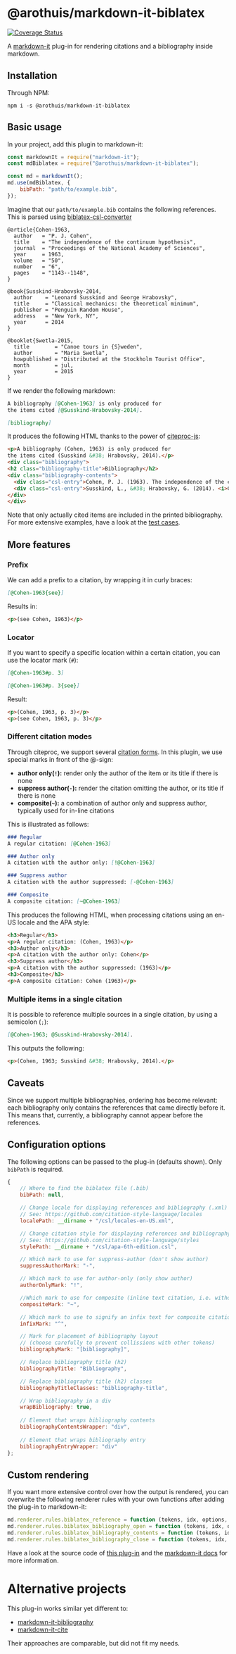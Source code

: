 # @arothuis/markdown-it-biblatex

[![Coverage Status](https://coveralls.io/repos/github/arothuis/markdown-it-biblatex/badge.svg?branch=main)](https://coveralls.io/github/arothuis/markdown-it-biblatex?branch=main)

A [markdown-it](https://github.com/markdown-it/markdown-it) 
plug-in for rendering citations 
and a bibliography inside markdown.

## Installation
Through NPM:
```
npm i -s @arothuis/markdown-it-biblatex
```

## Basic usage
In your project, add this plugin to markdown-it:

```javascript
const markdownIt = require("markdown-it");
const mdBiblatex = require("@arothuis/markdown-it-biblatex");

const md = markdownIt();
md.use(mdBiblatex, {
    bibPath: "path/to/example.bib",
});
```

Imagine that our `path/to/example.bib` contains the following
references. This is parsed using 
[biblatex-csl-converter](https://www.npmjs.com/package/biblatex-csl-converter)

```biblatex
@article{Cohen-1963,
  author   = "P. J. Cohen",
  title    = "The independence of the continuum hypothesis",
  journal  = "Proceedings of the National Academy of Sciences",
  year     = 1963,
  volume   = "50",
  number   = "6",
  pages    = "1143--1148",
}

@book{Susskind-Hrabovsky-2014,
  author    = "Leonard Susskind and George Hrabovsky",
  title     = "Classical mechanics: the theoretical minimum",
  publisher = "Penguin Random House",
  address   = "New York, NY",
  year      = 2014
}

@booklet{Swetla-2015,
  title        = "Canoe tours in {S}weden",
  author       = "Maria Swetla", 
  howpublished = "Distributed at the Stockholm Tourist Office",
  month        = jul,
  year         = 2015
}
```

If we render the following markdown:

```md
A bibliography [@Cohen-1963] is only produced for
the items cited [@Susskind-Hrabovsky-2014].

[bibliography]
```

It produces the following HTML thanks to the power of 
[citeproc-js](https://github.com/Juris-M/citeproc-js):
```html
<p>A bibliography (Cohen, 1963) is only produced for
the items cited (Susskind &#38; Hrabovsky, 2014).</p>
<div class="bibliography">
<h2 class="bibliography-title">Bibliography</h2>
<div class="bibliography-contents">
  <div class="csl-entry">Cohen, P. J. (1963). The independence of the continuum hypothesis. <i>Proceedings of the National Academy of Sciences</i>, <i>50</i>(6), 1143–1148.</div>
  <div class="csl-entry">Susskind, L., &#38; Hrabovsky, G. (2014). <i>Classical mechanics: the theoretical minimum</i>. New York, NY: Penguin Random House.</div>
</div>
</div>
```
Note that only actually cited items are included in the printed bibliography.
For more extensive examples, have a look at the [test cases](test/fixtures).

## More features

### Prefix
We can add a prefix to a citation, 
by wrapping it in curly braces:
```markdown
[@Cohen-1963{see}] 
```

Results in:
```html
<p>(see Cohen, 1963)</p>
```

### Locator
If you want to specify a specific location within a certain
citation, you can use the locator mark (`#`):
```markdown
[@Cohen-1963#p. 3]

[@Cohen-1963#p. 3{see}]
```

Result:
```html
<p>(Cohen, 1963, p. 3)</p>
<p>(see Cohen, 1963, p. 3)</p>
```

### Different citation modes
Through citeproc, we support several 
[citation forms](https://citeproc-js.readthedocs.io/en/latest/running.html#special-citation-forms).
In this plugin, we use special marks in front
of the @-sign:

*  **author only(`!`):** render only the author of the item or its title if there is none
*  **suppress author(`-`):** render the citation omitting the author, or its title if there is none
*  **composite(`~`):** a combination of author only and suppress author, typically used for in-line citations

This is illustrated as follows:

```markdown
### Regular
A regular citation: [@Cohen-1963]

### Author only
A citation with the author only: [!@Cohen-1963]

### Suppress author
A citation with the author suppressed: [-@Cohen-1963]

### Composite
A composite citation: [~@Cohen-1963]
```

This produces the following HTML, when processing
citations using an en-US locale and the APA style:
```html
<h3>Regular</h3>
<p>A regular citation: (Cohen, 1963)</p>
<h3>Author only</h3>
<p>A citation with the author only: Cohen</p>
<h3>Suppress author</h3>
<p>A citation with the author suppressed: (1963)</p>
<h3>Composite</h3>
<p>A composite citation: Cohen (1963)</p>
```

### Multiple items in a single citation
It is possible to reference multiple sources in a single
citation, by using a semicolon (`;`): 
```markdown
[@Cohen-1963; @Susskind-Hrabovsky-2014].
```

This outputs the following:
```html
<p>(Cohen, 1963; Susskind &#38; Hrabovsky, 2014).</p>
```

## Caveats
Since we support multiple bibliographies, ordering has become relevant:
each bibliography only contains the references that came directly before it.
This means that, currently, a bibliography cannot appear before the references.

## Configuration options
The following options can be passed to the plug-in (defaults shown).
Only `bibPath` is required.

```javascript
{
    // Where to find the biblatex file (.bib)
    bibPath: null,

    // Change locale for displaying references and bibliography (.xml)
    // See: https://github.com/citation-style-language/locales
    localePath: __dirname + "/csl/locales-en-US.xml",

    // Change citation style for displaying references and bibliography (.csl)
    // See: https://github.com/citation-style-language/styles
    stylePath: __dirname + "/csl/apa-6th-edition.csl",

    // Which mark to use for suppress-author (don't show author)
    suppressAuthorMark: "-",

    // Which mark to use for author-only (only show author)
    authorOnlyMark: "!",

    //Which mark to use for composite (inline text citation, i.e. without parentheses)
    compositeMark: "~",

    // Which mark to use to signify an infix text for composite citations
    infixMark: "^",

    // Mark for placement of bibliography layout 
    // (choose carefully to prevent collissions with other tokens)
    bibliographyMark: "[bibliography]",

    // Replace bibliography title (h2)
    bibliographyTitle: "Bibliography",

    // Replace bibliography title (h2) classes
    bibliographyTitleClasses: "bibliography-title",

    // Wrap bibliography in a div
    wrapBibliography: true,
    
    // Element that wraps bibliography contents
    bibliographyContentsWrapper: "div",
    
    // Element that wraps bibliography entry
    bibliographyEntryWrapper: "div"
};
```

## Custom rendering
If you want more extensive control over how the output is rendered,
you can overwrite the following renderer rules with your own functions
after adding the plug-in to markdown-it:
```javascript
md.renderer.rules.biblatex_reference = function (tokens, idx, options, env, slf) {};
md.renderer.rules.biblatex_bibliography_open = function (tokens, idx, options, env, slf) {};
md.renderer.rules.biblatex_bibliography_contents = function (tokens, idx, options, env, slf) {};
md.renderer.rules.biblatex_bibliography_close = function (tokens, idx, options, env, slf) {};
```

Have a look at the source code of 
[this plug-in](./src/renderer.js)
and the [markdown-it docs](https://github.com/markdown-it/markdown-it/blob/master/docs/architecture.md#renderer)
for more information.

# Alternative projects
This plug-in works similar yet different to: 
* [markdown-it-bibliography](https://github.com/DerDrodt/markdown-it-bibliography)
* [markdown-it-cite](https://github.com/studyathome-internationally/markdown-it-plugins/tree/main/packages/markdown-it-cite)

Their approaches are comparable, but did not fit my needs.

